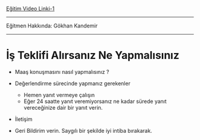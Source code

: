 
[Eğitim Video Linki-1](https://www.youtube.com/watch?v=ur4dLNq_AhI)

---

Eğitmen Hakkında: Gökhan Kandemir

---

# İş Teklifi Alırsanız Ne Yapmalısınız

* Maaş konuşmasını nasıl yapmalısınız ?

* Değerlendirme sürecinde yapmanız gerekenler
    * Hemen yanıt vermeye çalışın
    * Eğer 24 saatte yanıt veremiyorsanız ne kadar sürede yanıt vereceğinize dair bir yanıt verin.
* İletişim
* Geri Bildirim verin. Saygılı bir şekilde iyi intiba bırakarak.
